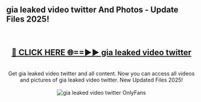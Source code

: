 <h2>gia leaked video twitter And Photos - Update Files 2025!</h2>
<br>
<div align="center">
<h2><a href="https://betterlinks.top/A2PfLJ" rel="nofollow">🔴 CLICK HERE 🌐==►► gia leaked video twitter</a></h2>
<br>
Get gia leaked video twitter and all content. Now you can access all videos and pictures of gia leaked video twitter. New Updated Files 2025!
<br>
<br>
<a href="https://betterlinks.top/A2PfLJ" rel="nofollow" data-target="animated-image.originalLink"><img src="https://i.imgur.com/dJHk4Zq.gif" alt="gia leaked video twitter OnlyFans" style="max-width: 100%; display: inline-block;" data-target="animated-image.originalImage"></a>
</div>
<br>